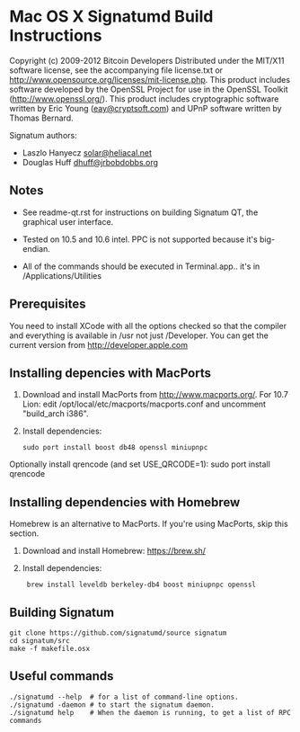 # Mac OS X Signatumd Build Instructions

Copyright (c) 2009-2012 Bitcoin Developers
Distributed under the MIT/X11 software license, see the accompanying file
license.txt or http://www.opensource.org/licenses/mit-license.php.  This
product includes software developed by the OpenSSL Project for use in the
OpenSSL Toolkit (http://www.openssl.org/).  This product includes cryptographic
software written by Eric Young (eay@cryptsoft.com) and UPnP software written by
Thomas Bernard.

Signatum authors:

- Laszlo Hanyecz <solar@heliacal.net>
- Douglas Huff <dhuff@jrbobdobbs.org>

## Notes

* See readme-qt.rst for instructions on building Signatum QT, the
graphical user interface.

* Tested on 10.5 and 10.6 intel.  PPC is not supported because it's big-endian.

* All of the commands should be executed in Terminal.app.. it's in
/Applications/Utilities

## Prerequisites

You need to install XCode with all the options checked so that the compiler and
everything is available in /usr not just /Developer. 
You can get the current version from http://developer.apple.com

## Installing depencies with MacPorts

1.  Download and install MacPorts from http://www.macports.org/. For 10.7 Lion: edit /opt/local/etc/macports/macports.conf and uncomment "build_arch i386".
2.  Install dependencies:

		sudo port install boost db48 openssl miniupnpc

Optionally install qrencode (and set USE_QRCODE=1):
sudo port install qrencode

## Installing dependencies with Homebrew

Homebrew is an alternative to MacPorts. If you're using MacPorts, skip this section.

1. Download and install Homebrew: https://brew.sh/
2. Install dependencies:

		brew install leveldb berkeley-db4 boost miniupnpc openssl

## Building Signatum

    git clone https://github.com/signatumd/source signatum
    cd signatum/src
    make -f makefile.osx

## Useful commands

    ./signatumd --help  # for a list of command-line options.
    ./signatumd -daemon # to start the signatum daemon.
    ./signatumd help    # When the daemon is running, to get a list of RPC commands

